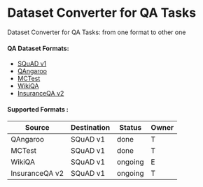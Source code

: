 # Dataset Converter for QA Tasks 
Dataset Converter for QA Tasks: from one format to other one

#### QA Dataset Formats:

* [SQuAD v1](https://github.com/rajpurkar/SQuAD-explorer/blob/master/dataset/dev-v1.1.json)
* [QAngaroo](http://bit.ly/2m0W32k)
* [MCTest](https://www.microsoft.com/en-us/research/publication/mctest-challenge-dataset-open-domain-machine-comprehension-text/)
* [WikiQA](https://aclweb.org/anthology/D15-1237)
* [InsuranceQA v2](https://github.com/shuzi/insuranceQA)
     
#### Supported Formats :
Source | Destination | Status | Owner
------------ | ------------- | ------------- | -------------
QAngaroo| SQuAD v1| done| T
MCTest| SQuAD v1| done| T
WikiQA| SQuAD v1| ongoing| E
InsuranceQA v2| SQuAD v1| ongoing| T
